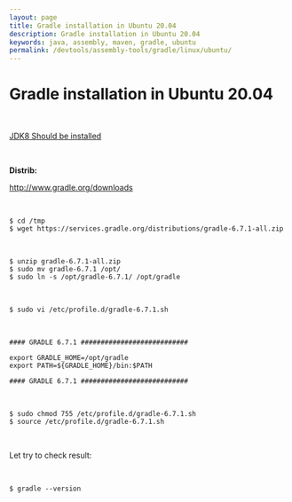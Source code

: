 ```yaml
---
layout: page
title: Gradle installation in Ubuntu 20.04
description: Gradle installation in Ubuntu 20.04
keywords: java, assembly, maven, gradle, ubuntu
permalink: /devtools/assembly-tools/gradle/linux/ubuntu/
---
```


# Gradle installation in Ubuntu 20.04

<br/>

<a href="/devtools/jdk/setup/linux/">JDK8 Should be installed</a>

<br/>

<strong>Distrib:</strong><br/>

http://www.gradle.org/downloads

<br/>

    $ cd /tmp
    $ wget https://services.gradle.org/distributions/gradle-6.7.1-all.zip

<br/>

    $ unzip gradle-6.7.1-all.zip
    $ sudo mv gradle-6.7.1 /opt/
    $ sudo ln -s /opt/gradle-6.7.1/ /opt/gradle

<br/>

    $ sudo vi /etc/profile.d/gradle-6.7.1.sh

<br/>

```
#### GRADLE 6.7.1 ###########################

export GRADLE_HOME=/opt/gradle
export PATH=${GRADLE_HOME}/bin:$PATH

#### GRADLE 6.7.1 ###########################
```

<br/>

    $ sudo chmod 755 /etc/profile.d/gradle-6.7.1.sh
    $ source /etc/profile.d/gradle-6.7.1.sh

<br/>

Let try to check result:

<br/>

    $ gradle --version
